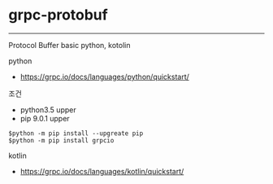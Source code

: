 # grpc-protobuf
---
Protocol Buffer basic python, kotolin

python 
 - https://grpc.io/docs/languages/python/quickstart/ 

조건 
 - python3.5 upper
 - pip 9.0.1 upper

```script
$python -m pip install --upgreate pip
$python -m pip install grpcio
```

kotlin
 - https://grpc.io/docs/languages/kotlin/quickstart/
